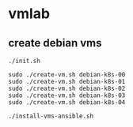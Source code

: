 # vmlab

## create debian vms

```
./init.sh

sudo ./create-vm.sh debian-k8s-00
sudo ./create-vm.sh debian-k8s-01
sudo ./create-vm.sh debian-k8s-02
sudo ./create-vm.sh debian-k8s-03
sudo ./create-vm.sh debian-k8s-04
```

```
./install-vms-ansible.sh
```
